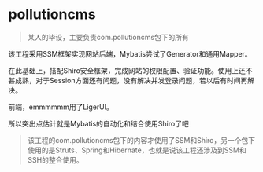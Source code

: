 # pollutioncms
> 某人的毕设，主要负责com.pollutioncms包下的所有

该工程采用SSM框架实现网站后端，Mybatis尝试了Generator和通用Mapper。

在此基础上，搭配Shiro安全框架，完成网站的权限配置、验证功能。使用上还不甚成熟，对于Session方面还有问题，没有解决并发登录问题，若以后有时间再解决。

前端，emmmmmm用了LigerUI。

所以突出点估计就是Mybatis的自动化和结合使用Shiro了吧

> 该工程的com.pollutioncms包下的内容才使用了SSM和Shiro，另一个包下使用的是Struts、Spring和Hibernate，也就是说该工程还涉及到SSM和SSH的整合使用。
